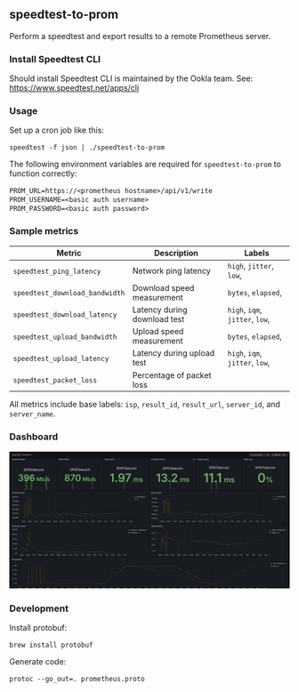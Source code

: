 ## speedtest-to-prom

Perform a speedtest and export results to a remote Prometheus server.

### Install Speedtest CLI

Should install Speedtest CLI is maintained by the Ookla team.
See: https://www.speedtest.net/apps/cli

### Usage

Set up a cron job like this:

```
speedtest -f json | ./speedtest-to-prom
```

The following environment variables are required for `speedtest-to-prom` to function correctly:

```
PROM_URL=https://<prometheus hostname>/api/v1/write
PROM_USERNAME=<basic auth username>
PROM_PASSWORD=<basic auth password>
```

### Sample metrics

| Metric                         | Description                  | Labels                          |
| ------------------------------ | ---------------------------- | ------------------------------- |
| `speedtest_ping_latency`       | Network ping latency         | `high`, `jitter`, `low`,        |
| `speedtest_download_bandwidth` | Download speed measurement   | `bytes`, `elapsed`,             |
| `speedtest_download_latency`   | Latency during download test | `high`, `iqm`, `jitter`, `low`, |
| `speedtest_upload_bandwidth`   | Upload speed measurement     | `bytes`, `elapsed`,             |
| `speedtest_upload_latency`     | Latency during upload test   | `high`, `iqm`, `jitter`, `low`, |
| `speedtest_packet_loss`        | Percentage of packet loss    |                                 |

All metrics include base labels: `isp`, `result_id`, `result_url`, `server_id`, and `server_name`.

### Dashboard

![Dashboard](/grafana-dashboard.png)

### Development

Install protobuf:

```
brew install protobuf
```

Generate code:

```
protoc --go_out=. prometheus.proto
```
